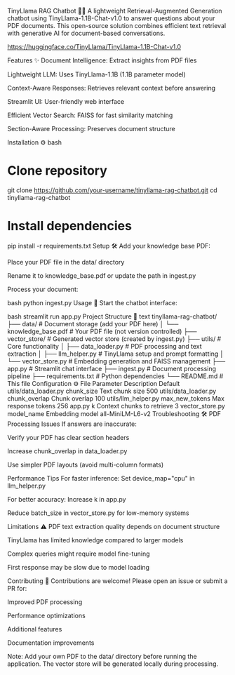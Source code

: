 TinyLlama RAG Chatbot 🤖📄
A lightweight Retrieval-Augmented Generation chatbot using TinyLlama-1.1B-Chat-v1.0 to answer questions about your PDF documents. This open-source solution combines efficient text retrieval with generative AI for document-based conversations.

https://huggingface.co/TinyLlama/TinyLlama-1.1B-Chat-v1.0

Features ✨
Document Intelligence: Extract insights from PDF files

Lightweight LLM: Uses TinyLlama-1.1B (1.1B parameter model)

Context-Aware Responses: Retrieves relevant context before answering

Streamlit UI: User-friendly web interface

Efficient Vector Search: FAISS for fast similarity matching

Section-Aware Processing: Preserves document structure

Installation ⚙️
bash
# Clone repository
git clone https://github.com/your-username/tinyllama-rag-chatbot.git
cd tinyllama-rag-chatbot

# Install dependencies
pip install -r requirements.txt
Setup 🛠️
Add your knowledge base PDF:

Place your PDF file in the data/ directory

Rename it to knowledge_base.pdf or update the path in ingest.py

Process your document:

bash
python ingest.py
Usage 🚀
Start the chatbot interface:

bash
streamlit run app.py
Project Structure 📂
text
tinyllama-rag-chatbot/
├── data/                   # Document storage (add your PDF here)
│   └── knowledge_base.pdf  # Your PDF file (not version controlled)
├── vector_store/           # Generated vector store (created by ingest.py)
├── utils/                  # Core functionality
│   ├── data_loader.py      # PDF processing and text extraction
│   ├── llm_helper.py       # TinyLlama setup and prompt formatting
│   └── vector_store.py     # Embedding generation and FAISS management
├── app.py                  # Streamlit chat interface
├── ingest.py               # Document processing pipeline
├── requirements.txt        # Python dependencies
└── README.md               # This file
Configuration ⚙️
File	Parameter	Description	Default
utils/data_loader.py	chunk_size	Text chunk size	500
utils/data_loader.py	chunk_overlap	Chunk overlap	100
utils/llm_helper.py	max_new_tokens	Max response tokens	256
app.py	k	Context chunks to retrieve	3
vector_store.py	model_name	Embedding model	all-MiniLM-L6-v2
Troubleshooting 🛠️
PDF Processing Issues
If answers are inaccurate:

Verify your PDF has clear section headers

Increase chunk_overlap in data_loader.py

Use simpler PDF layouts (avoid multi-column formats)

Performance Tips
For faster inference: Set device_map="cpu" in llm_helper.py

For better accuracy: Increase k in app.py

Reduce batch_size in vector_store.py for low-memory systems

Limitations ⚠️
PDF text extraction quality depends on document structure

TinyLlama has limited knowledge compared to larger models

Complex queries might require model fine-tuning

First response may be slow due to model loading

Contributing 🤝
Contributions are welcome! Please open an issue or submit a PR for:

Improved PDF processing

Performance optimizations

Additional features

Documentation improvements

Note: Add your own PDF to the data/ directory before running the application. The vector store will be generated locally during processing.

